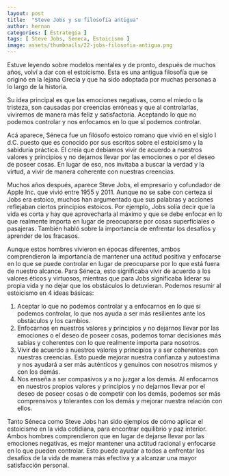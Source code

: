 ```yaml
---
layout: post
title:  "Steve Jobs y su filosofía antigua"
author: hernan
categories: [ Estrategia ]
tags: [ Steve Jobs, Seneca, Estoicismo ]
image: assets/thumbnails/22-jobs-filosofia-antigua.png
---
```


Estuve leyendo sobre modelos mentales y de pronto, después de muchos años, volví a dar con el estoicismo. Esta es una antigua filosofía que se originó en la lejana Grecia y que ha sido adoptada por muchas personas a lo largo de la historia. 

Su idea principal es que las emociones negativas, como el miedo o la tristeza, son causadas por creencias erróneas y que al controlarlas, viviremos de manera más feliz y satisfactoria. Aceptando lo que no podemos controlar y nos enfocamos en lo que sí podemos controlar.

Acá aparece, Séneca fue un filósofo estoico romano que vivió en el siglo I d.C. puesto que es conocido por sus escritos sobre el estoicismo y la sabiduría práctica. Él creía que debíamos vivir de acuerdo a nuestros valores y principios y no dejarnos llevar por las emociones o por el deseo de poseer cosas. En lugar de eso, nos invitaba a buscar la verdad y la virtud, a vivir de manera coherente con nuestras creencias.

Muchos años después, aparece Steve Jobs, el empresario y cofundador de Apple Inc. que vivió entre 1955 y 2011. Aunque no se sabe con certeza si Jobs era estoico, muchos han argumentado que sus palabras y acciones reflejaban ciertos principios estoicos. Por ejemplo, Jobs solía decir que la vida es corta y hay que aprovecharla al máximo y que se debe enfocar en lo que realmente importa en lugar de preocuparse por cosas superficiales o pasajeras. También habló sobre la importancia de enfrentar los desafíos y aprender de los fracasos.

Aunque estos hombres vivieron en épocas diferentes, ambos comprendieron la importancia de mantener una actitud positiva y enfocarse en lo que se puede controlar en lugar de preocuparse por lo que está fuera de nuestro alcance. Para Séneca, esto significaba vivir de acuerdo a los valores éticos y virtuosos, mientras que para Jobs significaba liderar su propia vida y no dejar que los obstáculos lo detuvieran.
Podemos resumir al estoicismo en 4 ideas básicas:

1. Aceptar lo que no podemos controlar y a enfocarnos en lo que sí podemos controlar, lo que nos ayuda a ser más resilientes ante los obstáculos y los cambios.
2. Enfocarnos en nuestros valores y principios y no dejarnos llevar por las emociones o el deseo de poseer cosas, podemos tomar decisiones más sabias y coherentes con lo que realmente importa para nosotros.
3. Vivir de acuerdo a nuestros valores y principios y a ser coherentes con nuestras creencias. Esto puede mejorar nuestra confianza y autoestima y nos ayudará a ser más auténticos y genuinos con nosotros mismos y con los demás.
4. Nos enseña a ser compasivos y a no juzgar a los demás. Al enfocarnos en nuestros propios valores y principios y no dejarnos llevar por el deseo de poseer cosas o de competir con los demás, podemos ser más comprensivos y tolerantes con los demás y mejorar nuestra relación con ellos.

Tanto Séneca como Steve Jobs han sido ejemplos de cómo aplicar el estoicismo en la vida cotidiana, para encontrar equilibrio y paz interior. Ambos hombres comprendieron que en lugar de dejarse llevar por las emociones negativas, es mejor mantener una actitud racional y enfocarse en lo que pueden controlar. Esto puede ayudar a todos a enfrentar los desafíos de la vida de manera más efectiva y a alcanzar una mayor satisfacción personal.
